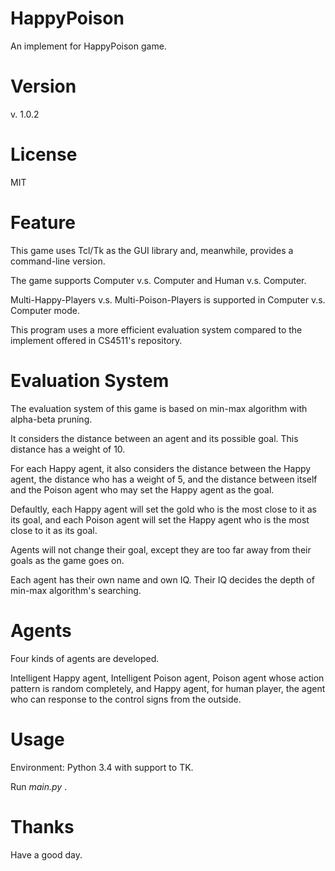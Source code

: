 # HappyPoison
An implement for HappyPoison game.

# Version
v. 1.0.2

# License
MIT

# Feature
This game uses Tcl/Tk as the GUI library and, meanwhile, provides a command-line version.

The game supports Computer v.s. Computer and Human v.s. Computer.

Multi-Happy-Players v.s. Multi-Poison-Players is supported in Computer v.s. Computer mode.

This program uses a more efficient evaluation system compared to the implement offered in CS4511's repository.

# Evaluation System
The evaluation system of this game is based on min-max algorithm with alpha-beta pruning.

It considers the distance between an agent and its possible goal. This distance has a weight of 10.

For each Happy agent, it also considers the distance between the Happy agent, the distance who has a weight of 5, and the distance between itself and the Poison agent who may set the Happy agent as the goal.

Defaultly, each Happy agent will set the gold who is the most close to it as its goal, and each Poison agent will set the Happy agent who is the most close to it as its goal.

Agents will not change their goal, except they are too far away from their goals as the game goes on.

Each agent has their own name and own IQ. Their IQ decides the depth of min-max algorithm's searching.

# Agents
Four kinds of agents are developed.

   Intelligent Happy agent,
   Intelligent Poison agent,
   Poison agent whose action pattern is random completely, and
   Happy agent, for human player, the agent who can response to the control signs from the outside.

# Usage
Environment: Python 3.4 with support to TK.

Run _*main.py*_ .

# Thanks
Have a good day.
